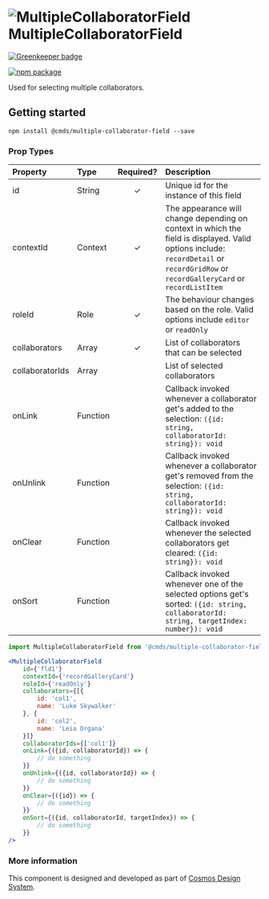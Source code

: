 # ![MultipleCollaboratorField](https://user-images.githubusercontent.com/44801418/48134212-ec918b80-e2cb-11e8-9dcc-da88a8e2ae37.png) MultipleCollaboratorField

[![Greenkeeper badge](https://badges.greenkeeper.io/entercosmos/multiple-collaborator-field.svg)](https://greenkeeper.io/)

[![npm package][npm-badge]][npm]

Used for selecting multiple collaborators.

## Getting started

````
npm install @cmds/multiple-collaborator-field --save
````
	
### Prop Types

| Property | Type | Required? | Description |
|:---|:---|:---:|:---|
| id | String | ✓ | Unique id for the instance of this field |
| contextId | Context | ✓ | The appearance will change depending on context in which the field is displayed. Valid options include: `recordDetail` or `recordGridRow` or `recordGalleryCard` or `recordListItem` |
| roleId | Role | ✓ | The behaviour changes based on the role. Valid options include `editor` or `readOnly` |
| collaborators | Array | ✓ | List of collaborators that can be selected |
| collaboratorIds | Array |  | List of selected collaborators |
| onLink | Function |  | Callback invoked whenever a collaborator get's added to the selection: `({id: string, collaboratorId: string}): void` |
| onUnlink | Function |  | Callback invoked whenever a collaborator get's removed from the selection: `({id: string, collaboratorId: string}): void` |
| onClear | Function |  | Callback invoked whenever the selected collaborators get cleared: `({id: string}): void` |
| onSort | Function |  | Callback invoked whenever one of the selected options get's sorted: `({id: string, collaboratorId: string, targetIndex: number}): void` |

````jsx harmony
import MultipleCollaboratorField from '@cmds/multiple-collaborator-field'

<MultipleCollaboratorField
    id={'fld1'}
    contextId={'recordGalleryCard'}
    roleId={'readOnly'}
    collaborators={[{
        id: 'col1',
        name: 'Luke Skywalker'
    }, {
        id: 'col2',
        name: 'Leia Organa'
    }]}
    collaboratorIds={['col1']}
    onLink={({id, collaboratorId}) => {
        // do something
    }}
    onUnlink={({id, collaboratorId}) => {
        // do something
    }}
    onClear={({id}) => {
        // do something
    }}
    onSort={({id, collaboratorId, targetIndex}) => {
        // do something
    }}
/>
````

### More information

This component is designed and developed as part of [Cosmos Design System][cmds]. 

[cmds]: https://github.com/entercosmos/cosmos
[npm-badge]: https://img.shields.io/npm/v/@cmds/multiple-collaborator-field.svg
[npm]: https://www.npmjs.org/package/@cmds/multiple-collaborator-field
